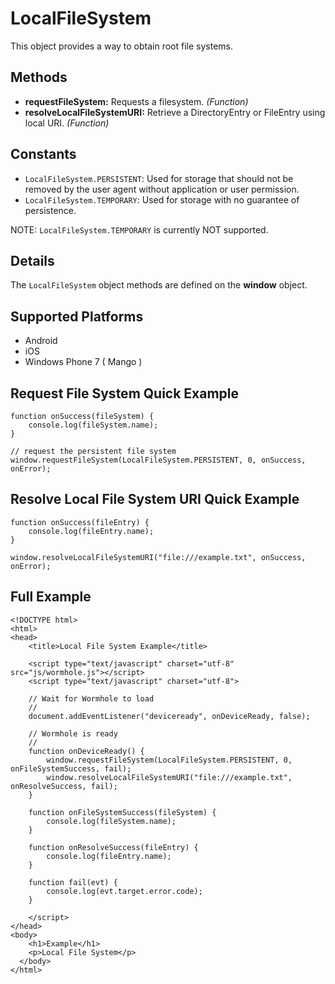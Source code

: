 LocalFileSystem
===============

This object provides a way to obtain root file systems.

Methods
----------

- __requestFileSystem:__ Requests a filesystem. _(Function)_
- __resolveLocalFileSystemURI:__ Retrieve a DirectoryEntry or FileEntry using local URI. _(Function)_

Constants
---------

- `LocalFileSystem.PERSISTENT`: Used for storage that should not be removed by the user agent without application or user permission.
- `LocalFileSystem.TEMPORARY`: Used for storage with no guarantee of persistence.

NOTE: `LocalFileSystem.TEMPORARY` is currently NOT supported.

Details
-------

The `LocalFileSystem` object methods are defined on the __window__ object.

Supported Platforms
-------------------

- Android
- iOS
- Windows Phone 7 ( Mango )

Request File System Quick Example
---------------------------------

	function onSuccess(fileSystem) {
		console.log(fileSystem.name);
	}

	// request the persistent file system
	window.requestFileSystem(LocalFileSystem.PERSISTENT, 0, onSuccess, onError);

Resolve Local File System URI Quick Example
-------------------------------------------

	function onSuccess(fileEntry) {
		console.log(fileEntry.name);
	}

	window.resolveLocalFileSystemURI("file:///example.txt", onSuccess, onError);

Full Example
------------


	<!DOCTYPE html>
	<html>
	<head>
		<title>Local File System Example</title>

		<script type="text/javascript" charset="utf-8" src="js/wormhole.js"></script>
		<script type="text/javascript" charset="utf-8">

		// Wait for Wormhole to load
		//
		document.addEventListener("deviceready", onDeviceReady, false);

		// Wormhole is ready
		//
		function onDeviceReady() {
			window.requestFileSystem(LocalFileSystem.PERSISTENT, 0, onFileSystemSuccess, fail);
			window.resolveLocalFileSystemURI("file:///example.txt", onResolveSuccess, fail);
		}

		function onFileSystemSuccess(fileSystem) {
			console.log(fileSystem.name);
		}

		function onResolveSuccess(fileEntry) {
			console.log(fileEntry.name);
		}

		function fail(evt) {
			console.log(evt.target.error.code);
		}

		</script>
	</head>
	<body>
		<h1>Example</h1>
		<p>Local File System</p>
	  </body>
	</html>
